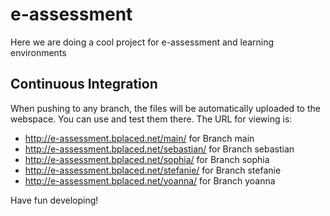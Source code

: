 # e-assessment
Here we are doing a cool project for e-assessment and learning environments

## Continuous Integration
When pushing to any branch, the files will be automatically uploaded to the webspace. You can use and test them there. The URL for viewing is:

  * http://e-assessment.bplaced.net/main/ for Branch main
  * http://e-assessment.bplaced.net/sebastian/ for Branch sebastian
  * http://e-assessment.bplaced.net/sophia/ for Branch sophia
  * http://e-assessment.bplaced.net/stefanie/ for Branch stefanie
  * http://e-assessment.bplaced.net/yoanna/ for Branch yoanna

Have fun developing!
